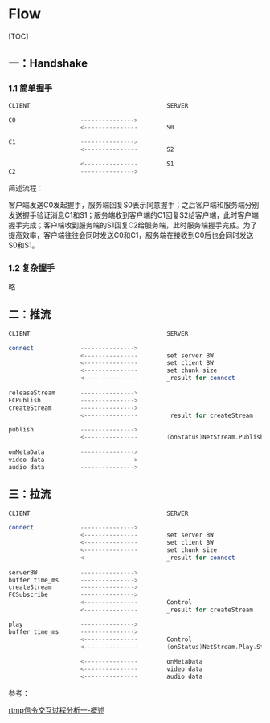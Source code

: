 # Flow

[TOC]



## 一：Handshake

### 1.1 简单握手

```c++
CLIENT										SERVER

C0					--------------->
					<---------------		S0

C1					--------------->
					<---------------		S2

					<---------------		S1
C2					--------------->					
```

简述流程：

客户端发送C0发起握手，服务端回复S0表示同意握手；之后客户端和服务端分别发送握手验证消息C1和S1；服务端收到客户端的C1回复S2给客户端，此时客户端握手完成；客户端收到服务端的S1回复C2给服务端，此时服务端握手完成。为了提高效率，客户端往往会同时发送C0和C1，服务端在接收到C0后也会同时发送S0和S1。

### 1.2 复杂握手

略





## 二：推流

```c++
CLIENT										SERVER

connect				--------------->	  
					<---------------		set server BW
					<---------------		set client BW
					<---------------		set chunk size
					<---------------		_result for connect
			
releaseStream		--------------->
FCPublish			--------------->
createStream		--------------->
					<---------------		_result for createStream

publish				--------------->
					<---------------		(onStatus)NetStream.Publish.Start
					
onMetaData			--------------->
video data			--------------->
audio data			--------------->
```





## 三：拉流

```c++
CLIENT										SERVER

connect				--------------->	  
					<---------------		set server BW
					<---------------		set client BW
					<---------------		set chunk size
					<---------------		_result for connect
			
serverBW			--------------->
buffer time_ms		--------------->
createStream		--------------->
FCSubscribe			--------------->
                    <---------------		Control
					<---------------		_result for createStream

play				--------------->
buffer time_ms		--------------->
                    <---------------		Control
					<---------------		(onStatus)NetStream.Play.Start
					
					<---------------		onMetaData
					<---------------		video data
					<---------------		audio data
```









参考：

[rtmp信令交互过程分析一-概述](https://blog.csdn.net/Jacob_job/article/details/81866127)